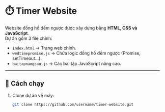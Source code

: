 # ⏱️ Timer Website

Website đồng hồ đếm ngược được xây dựng bằng **HTML, CSS và JavaScript**.  
Dự án gồm 3 file chính:

- `index.html` → Trang web chính.  
- `wedtimepromise.js` → Chứa logic đồng hồ đếm ngược (Promise, setTimeout...).  
- `baitapnangcao.js` → Các bài tập JavaScript nâng cao.  

---

## 🚀 Cách chạy

1. Clone dự án về máy:
   ```bash
   git clone https://github.com/username/timer-website.git
